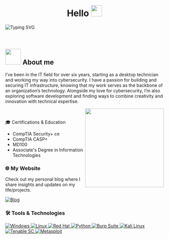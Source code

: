 <h1 align="center">Hello <img src="https://media.giphy.com/media/hvRJCLFzcasrR4ia7z/giphy.gif" width="35"></h1>

<a align="center"><img src="https://readme-typing-svg.demolab.com?font=Fira+Code&pause=1000&color=27C2F7&width=435&lines=Cybersecurity+Specialist+;Learning+the+offensive+side;Credentials%3A+Casp%2B%2C+Sec%2B%2C+MD100" alt="Typing SVG" /></a>


<br>

<p align="center"> 

	
## <picture><img src = "https://github.com/7oSkaaa/7oSkaaa/blob/main/Images/about_me.gif?raw=true" width = 50px></picture> About me

I’ve been in the IT field for over six years, starting as a desktop technician and working my way into cybersecurity. 
I have a passion for building and securing IT infrastructure, knowing that my work serves as the backbone of an organization’s technology. 
Alongside my love for cybersecurity, I’m also exploring software development and finding ways to combine creativity and innovation with technical expertise.


<picture> <img align="right" src="https://github.com/7oSkaaa/7oSkaaa/blob/main/Images/Right_Side.gif?raw=true" width = 250px></picture>

<br><br>
🎓 Certifications & Education
- CompTIA Security+ ce
- CompTIA CASP+
- MD100
- Associate's Degree in Information Technologies


<h3>🌐 My Website</h3>
<p>Check out my personal blog where I share insights and updates on my life/projects.</p>
<a href="https://yourwebsite.com" target="_blank">
  <img src="https://img.shields.io/badge/Blog-1A73E8?logo=blogger&logoColor=white" alt="Blog">
</a>

<br>



</p>
 
<p align="center">
<h3>🛠️ Tools & Technologies</h3>
<a href="https://www.microsoft.com/windows">
  <img src="https://img.shields.io/badge/Windows-blue?logo=windows&logoColor=white" alt="Windows">
</a>
<a href="https://www.linux.org/">
  <img src="https://img.shields.io/badge/Linux-yellow?logo=linux&logoColor=white" alt="Linux">
</a>
<a href="https://www.redhat.com/">
  <img src="https://img.shields.io/badge/Red_Hat-red?logo=redhat&logoColor=white" alt="Red Hat">
</a>
<a href="https://www.python.org/">
  <img src="https://img.shields.io/badge/Python-3776AB?logo=python&logoColor=white" alt="Python">
</a>
<a href="https://portswigger.net/burp">
  <img src="https://img.shields.io/badge/Burp_Suite-FD8C00?logo=burp-suite&logoColor=white" alt="Burp Suite">
</a>
<a href="https://www.kali.org/">
  <img src="https://img.shields.io/badge/Kali_Linux-557C94?logo=kali-linux&logoColor=white" alt="Kali Linux">
</a>
<a href="https://www.tenable.com/products/tenable-sc">
  <img src="https://img.shields.io/badge/Tenable_SC-2E74B5?logo=tenable&logoColor=white" alt="Tenable SC">
</a>
<a href="https://www.metasploit.com/">
  <img src="https://img.shields.io/badge/Metasploit-0099FF?logo=metasploit&logoColor=white" alt="Metasploit">
</a>


</p>

<br> 
